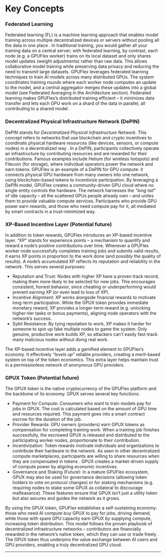 # Key Concepts

### Federated Learning

Federated learning (FL) is a machine learning approach that enables model training across multiple decentralized devices or servers without pooling all the data in one place . In traditional training, you would gather all your training data on a central server; with federated learning, by contrast, each node (e.g. a GPUFlex worker) trains on its local dataset and only shares model updates (weight adjustments) rather than raw data. This allows collaborative model training while preserving data privacy and reducing the need to transmit large datasets. GPUFlex leverages federated learning techniques to train AI models across many distributed GPUs. The system coordinates training rounds where each worker node computes an update to the model, and a central aggregator merges these updates into a global model (see Federated Averaging in the Architecture section). Federated learning makes GPUFlex’s distributed training efficient – it minimizes data transfer and lets each GPU work on a shard of the data in parallel, all contributing to a shared model.

### Decentralized Physical Infrastructure Network (DePIN)

DePIN stands for _Decentralized Physical Infrastructure Network_. This concept refers to networks that use blockchain and crypto incentives to coordinate physical hardware resources (like devices, sensors, or compute nodes) in a decentralized way . In a DePIN, participants collectively operate an infrastructure by contributing resources and are rewarded for their contributions. Famous examples include Helium (for wireless hotspots) and Filecoin (for storage), where individual operators power the network and earn tokens. GPUFlex is an example of a DePIN for GPU compute: it connects physical GPU hardware from many owners into one network, using blockchain-based tokens to incentivize participation. By leveraging a DePIN model, GPUFlex creates a community-driven GPU cloud where no single entity controls the hardware. The network harnesses the _“long tail”_ of idle capacity – all the scattered GPUs people already own – and unites them to provide valuable compute services. Participants who provide GPU power earn rewards, and those who need compute pay for it, all mediated by smart contracts in a trust-minimized way.



### XP-Based Incentive Layer (Potential future)

In addition to token rewards, GPUFlex introduces an XP-based incentive layer. “XP” stands for experience points – a mechanism to quantify and reward a node’s positive contributions over time. Whenever a GPUFlex worker node successfully completes training jobs and submits valid results, it earns XP points in proportion to the work done (and possibly the quality of results). A node’s accumulated XP reflects its reputation and reliability in the network. This serves several purposes:

* Reputation and Trust: Nodes with higher XP have a proven track record, making them more likely to be selected for new jobs. This encourages consistent, honest behavior, since cheating or underperforming would prevent earning XP (or even lead to loss of XP).
* Incentive Alignment: XP works alongside financial rewards to motivate long-term participation. While the GPUX token provides immediate monetary reward, XP provides a longer-term reward (e.g. unlocking higher-tier tasks or bonus payments), aligning node operators with the network’s success.
* Sybil Resistance: By tying reputation to work, XP makes it harder for someone to spin up fake multiple nodes to game the system. Only genuine, productive work builds XP, so attackers can’t easily fast-track many malicious nodes without doing real work.

The XP-based incentive layer adds a gamified element to GPUFlex’s economy. It effectively _“levels up”_ reliable providers, creating a merit-based system on top of the token economics. This extra layer helps maintain trust in a permissionless network of anonymous GPU providers.



### GPUX Token (Potential future)

The GPUX token is the native cryptocurrency of the GPUFlex platform and the backbone of its economy. GPUX serves several key functions:

* Payment for Compute: Consumers who want to train models pay for jobs in GPUX. The cost is calculated based on the amount of GPU time and resources required. This payment goes into a smart contract escrow for the duration of the job.
* Provider Rewards: GPU owners (providers) earn GPUX tokens as compensation for completing training work. When a training job finishes successfully, the escrowed GPUX is released and distributed to the participating worker nodes, proportionate to their contribution.
* Incentivization: Token rewards motivate individuals and organizations to contribute their hardware to the network. As seen in other decentralized compute marketplaces, participants are willing to share resources when they are compensated in tokens . GPUX creates a market-driven supply of compute power by aligning economic incentives.
* Governance and Staking (Future): In a mature GPUFlex ecosystem, GPUX may also be used for governance decisions (allowing token holders to vote on protocol changes) or for staking mechanisms (e.g. requiring nodes to stake some GPUX as collateral to discourage malfeasance). These features ensure that GPUX isn’t just a utility token but also secures and guides the network as it grows.

By using the GPUX token, GPUFlex establishes a self-sustaining economy: those who need AI compute buy GPUX to pay for jobs, driving demand, while those with spare GPU capacity earn GPUX by supplying compute, increasing token distribution. This model follows the proven playbook of decentralized infrastructure networks – contributors are financially rewarded in the network’s native token, which they can use or trade freely . The GPUX token thus underpins the value exchange between AI users and GPU providers, enabling a truly decentralized GPU cloud.

***

